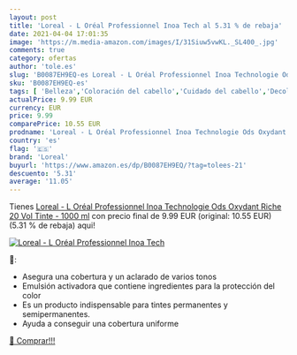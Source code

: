 ```yaml
---
layout: post
title: 'Loreal - L Oréal Professionnel Inoa Tech al 5.31 % de rebaja'
date: 2021-04-04 17:01:35
image: 'https://m.media-amazon.com/images/I/31Siuw5vwKL._SL400_.jpg'
comments: true
category: ofertas
author: 'tole.es'
slug: 'B0087EH9EQ-es Loreal - L Oréal Professionnel Inoa Technologie Ods...'
sku: 'B0087EH9EQ-es'
tags: [ 'Belleza','Coloración del cabello','Cuidado del cabello','Decolorantes para pelo','loreal','oréal', ]
actualPrice: 9.99 EUR
currency: EUR
price: 9.99
comparePrice: 10.55 EUR
prodname: 'Loreal - L Oréal Professionnel Inoa Technologie Ods Oxydant Riche 20 Vol Tinte - 1000 ml'
country: 'es'
flag: '🇪🇸'
brand: 'Loreal'
buyurl: 'https://www.amazon.es/dp/B0087EH9EQ/?tag=tolees-21'
descuento: '5.31'
average: '11.05'
---
```


Tienes [Loreal - L Oréal Professionnel Inoa Technologie Ods Oxydant Riche 20 Vol Tinte - 1000 ml](https://www.amazon.es/dp/B0087EH9EQ/?tag=tolees-21) con precio final de  9.99 EUR (original: 10.55 EUR) (5.31 %  de rebaja) aqui!

[![Loreal - L Oréal Professionnel Inoa Tech](https://m.media-amazon.com/images/I/31Siuw5vwKL._SL400_.jpg)](https://www.amazon.es/dp/B0087EH9EQ/?tag=tolees-21)

🔎:

- Asegura una cobertura y un aclarado de varios tonos
- Emulsión activadora que contiene ingredientes para la protección del color
- Es un producto indispensable para tintes permanentes y semipermanentes.
- Ayuda a conseguir una cobertura uniforme

[🛒 Comprar!!!](https://www.amazon.es/dp/B0087EH9EQ/?tag=tolees-21)

